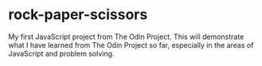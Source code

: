 # rock-paper-scissors

My first JavaScript project from The Odin Project.
This will demonstrate what I have learned
from The Odin Project so far, especially in the areas
of JavaScript and problem solving.